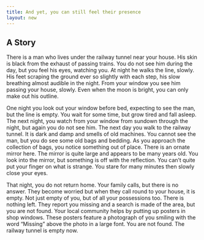 ```yaml
---
title: And yet, you can still feel their presence
layout: new
---
```


## A Story

There is a man who lives under the railway tunnel near your house. His skin is black from the exhaust of passing trains. You do not see him during the day, but you feel his eyes, watching you. At night he walks the line, slowly. His feet scraping the ground ever so slightly with each step, his slow breathing almost audible in the night. From your window you see him passing your house, slowly. Even when the moon is bright, you can only make out his outline.

One night you look out your window before bed, expecting to see the man, but the line is empty. You wait for some time, but grow tired and fall asleep. The next night, you watch from your window from sundown through the night, but again you do not see him. The next day you walk to the railway tunnel. It is dark and damp and smells of old machines. You cannot see the man, but you do see some old bags and bedding. As you approach the collection of bags, you notice something out of place. There is an ornate mirror here. The mirror is quite large and appears to be many years old. You look into the mirror, but something is off with the reflection. You can’t quite put your finger on what is strange. You stare for many minutes then slowly close your eyes.

That night, you do not return home. Your family calls, but there is no answer. They become worried but when they call round to your house, it is empty. Not just empty of you, but of all your possessions too. There is nothing left. They report you missing and a search is made of the area, but you are not found. Your local community helps by putting up posters in shop windows. These posters feature a photograph of you smiling with the word “Missing” above the photo in a large font. You are not found. The railway tunnel is empty now.
